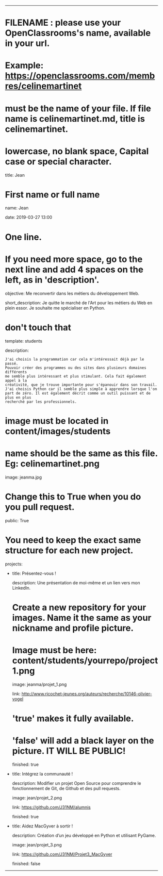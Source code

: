 ---


# FILENAME : please use your OpenClassrooms's name, available in your url.

# Example: https://openclassrooms.com/membres/celinemartinet

# must be the name of your file. If file name is celinemartinet.md, title is celinemartinet.

# lowercase, no blank space, Capital case or special character.

title: Jean


# First name or full name

name: Jean

date: 2019-03-27 13:00


# One line.

# If you need more space, go to the next line and add 4 spaces on the left, as in 'description'.

objective: Me reconvertir dans les métiers du développement Web.

short_description: Je quitte le marché de l'Art pour les métiers du Web en plein essor. 
    Je souhaite me spécialiser en Python.


# don't touch that

template: students

description:

    J'ai choisis la programmation car cela m'intéressait déjà par le passé.
    Pouvoir créer des programmes ou des sites dans plusieurs domaines différents 
    me semble plus intéressant et plus stimulant. Cela fait également appel à la 
    créativité, que je trouve importante pour s'épanouir dans son travail.
    J'ai choisis Python car il semble plus simple à apprendre lorsque l'on 
    part de zéro. Il est également décrit comme un outil puissant et de plus en plus
    recherché par les professionnels.

    

# image must be located in content/images/students

# name should be the same as this file. Eg: celinemartinet.png

image: jeanma.jpg


# Change this to True when you do you pull request.

public: True


# You need to keep the exact same structure for each new project.

projects:

  - title: Présentez-vous !

    description: Une présentation de moi-même et un lien vers mon LinkedIn.

    # Create a new repository for your images. Name it the same as your nickname and profile picture.

    # Image must be here: content/students/yourrepo/project1.png

    image: jeanma/projet_1.png

    link: http://www.ricochet-jeunes.org/auteurs/recherche/10146-olivier-vogel

    # 'true' makes it fully available.

    # 'false' will add a black layer on the picture. IT WILL BE PUBLIC!

    finished: true

  - title: Intégrez la communauté !

    description: Modifier un projet Open Source pour comprendre le fonctionnement de Git, de Github et des pull requests. 

    image: jean/projet_2.png

    link: https://github.com/J31NM/alumnis

    finished: true

  - title: Aidez MacGyver à sortir !

    description: Création d’un jeu développé en Python et utilisant PyGame.

    image: jean/projet_3.png

    link: https://github.com/J31NM/Projet3_MacGyver

    finished: false

---